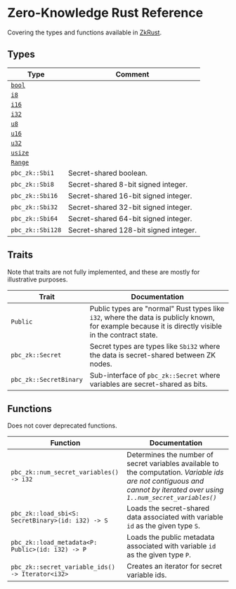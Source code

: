 # Zero-Knowledge Rust Reference

Covering the types and functions available in [ZkRust](../smart-contracts/zero-knowledge-rust-language-zkrust.md).

## Types

| Type                                                          | Comment |
| ---                                                           |  --- |
| [`bool`](https://doc.rust-lang.org/std/primitive.bool.html)   |        |
| [`i8`](https://doc.rust-lang.org/std/primitive.i8.html)       |        |
| [`i16`](https://doc.rust-lang.org/std/primitive.i16.html)     |        |
| [`i32`](https://doc.rust-lang.org/std/primitive.i32.html)     |        |
| [`u8`](https://doc.rust-lang.org/std/primitive.u8.html)       |        |
| [`u16`](https://doc.rust-lang.org/std/primitive.u16.html)     |        |
| [`u32`](https://doc.rust-lang.org/std/primitive.u32.html)     |        |
| [`usize`](https://doc.rust-lang.org/std/primitive.usize.html) |        |
| [`Range`](https://doc.rust-lang.org/std/ops/struct.Range.html) |        |
| `pbc_zk::Sbi1`    | Secret-shared boolean. |
| `pbc_zk::Sbi8`    | Secret-shared 8-bit signed integer.          |
| `pbc_zk::Sbi16`   | Secret-shared 16-bit signed integer.         |
| `pbc_zk::Sbi32`   | Secret-shared 32-bit signed integer.         |
| `pbc_zk::Sbi64`   | Secret-shared 64-bit signed integer.         |
| `pbc_zk::Sbi128`  | Secret-shared 128-bit signed integer.        |

## Traits

Note that traits are not fully implemented, and these are mostly for
illustrative purposes.

| Trait     | Documentation |
| ---       |  ---     |
| `Public`  | Public types are "normal" Rust types like `i32`, where the data is publicly known, for example because it is directly visible in the contract state. |
| `pbc_zk::Secret` | Secret types are types like `Sbi32` where the data is secret-shared between ZK nodes.  |
| `pbc_zk::SecretBinary` | Sub-interface of `pbc_zk::Secret` where variables are secret-shared as bits. |

## Functions

Does not cover deprecated functions.

| Function                                  | Documentation |
| ---                                       |  ---     |
| `pbc_zk::num_secret_variables() -> i32`           | Determines the number of secret variables available to the computation. _Variable ids are not contiguous and cannot by iterated over using `1..num_secret_variables()`_ |
| `pbc_zk::load_sbi<S: SecretBinary>(id: i32) -> S`       | Loads the secret-shared data associated with variable `id` as the given type `S`. |
| `pbc_zk::load_metadata<P: Public>(id: i32) -> P`  | Loads the public metadata associated with variable `id` as the given type `P`. |
| `pbc_zk::secret_variable_ids() -> Iterator<i32>`  | Creates an iterator for secret variable ids. |

